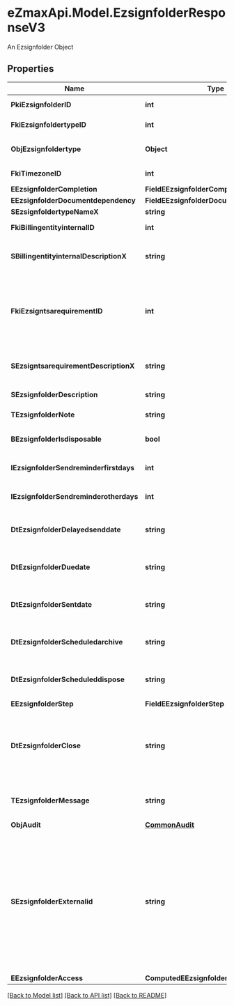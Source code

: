 # eZmaxApi.Model.EzsignfolderResponseV3
An Ezsignfolder Object

## Properties

Name | Type | Description | Notes
------------ | ------------- | ------------- | -------------
**PkiEzsignfolderID** | **int** | The unique ID of the Ezsignfolder | 
**FkiEzsignfoldertypeID** | **int** | The unique ID of the Ezsignfoldertype. | [optional] 
**ObjEzsignfoldertype** | **Object** | A Custom Ezsignfoldertype Object | [optional] 
**FkiTimezoneID** | **int** | The unique ID of the Timezone | [optional] 
**EEzsignfolderCompletion** | **FieldEEzsignfolderCompletion** |  | 
**EEzsignfolderDocumentdependency** | **FieldEEzsignfolderDocumentdependency** |  | [optional] 
**SEzsignfoldertypeNameX** | **string** |  | [optional] 
**FkiBillingentityinternalID** | **int** | The unique ID of the Billingentityinternal. | [optional] 
**SBillingentityinternalDescriptionX** | **string** | The description of the Billingentityinternal in the language of the requester | [optional] 
**FkiEzsigntsarequirementID** | **int** | The unique ID of the Ezsigntsarequirement.  Determine if a Time Stamping Authority should add a timestamp on each of the signature. Valid values:  |Value|Description| |-|-| |1|No. TSA Timestamping will requested. This will make all signatures a lot faster since no round-trip to the TSA server will be required. Timestamping will be made using eZsign server&#39;s time.| |2|Best effort. Timestamping from a Time Stamping Authority will be requested but is not mandatory. In the very improbable case it cannot be completed, the timestamping will be made using eZsign server&#39;s time. **Additional fee applies**| |3|Mandatory. Timestamping from a Time Stamping Authority will be requested and is mandatory. In the very improbable case it cannot be completed, the signature will fail and the user will be asked to retry. **Additional fee applies**| | [optional] 
**SEzsigntsarequirementDescriptionX** | **string** | The description of the Ezsigntsarequirement in the language of the requester | [optional] 
**SEzsignfolderDescription** | **string** | The description of the Ezsignfolder | 
**TEzsignfolderNote** | **string** | Note about the Ezsignfolder | [optional] 
**BEzsignfolderIsdisposable** | **bool** | If the Ezsigndocument can be disposed | [optional] 
**IEzsignfolderSendreminderfirstdays** | **int** | The number of days before the the first reminder sending | [optional] 
**IEzsignfolderSendreminderotherdays** | **int** | The number of days after the first reminder sending | [optional] 
**DtEzsignfolderDelayedsenddate** | **string** | The date and time at which the Ezsignfolder will be sent in the future. | [optional] 
**DtEzsignfolderDuedate** | **string** | The maximum date and time at which the Ezsignfolder can be signed. | [optional] 
**DtEzsignfolderSentdate** | **string** | The date and time at which the Ezsignfolder was sent the last time. | [optional] 
**DtEzsignfolderScheduledarchive** | **string** | The scheduled date and time at which the Ezsignfolder should be archived. | [optional] 
**DtEzsignfolderScheduleddispose** | **string** | The scheduled date at which the Ezsignfolder should be Disposed. | [optional] 
**EEzsignfolderStep** | **FieldEEzsignfolderStep** |  | [optional] 
**DtEzsignfolderClose** | **string** | The date and time at which the Ezsignfolder was closed. Either by applying the last signature or by completing it prematurely. | [optional] 
**TEzsignfolderMessage** | **string** | A custom text message that will be added to the email sent. | [optional] 
**ObjAudit** | [**CommonAudit**](CommonAudit.md) |  | [optional] 
**SEzsignfolderExternalid** | **string** | This field can be used to store an External ID from the client&#39;s system.  Anything can be stored in this field, it will never be evaluated by the eZmax system and will be returned AS-IS.  To store multiple values, consider using a JSON formatted structure, a URL encoded string, a CSV or any other custom format.  | [optional] 
**EEzsignfolderAccess** | **ComputedEEzsignfolderAccess** |  | [optional] 

[[Back to Model list]](../README.md#documentation-for-models) [[Back to API list]](../README.md#documentation-for-api-endpoints) [[Back to README]](../README.md)

